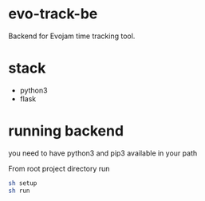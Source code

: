 # evo-track-be
Backend for Evojam time tracking tool.

# stack
- python3
- flask

# running backend
you need to have python3 and pip3 available in your path

From root project directory run

```bash
sh setup
sh run
```